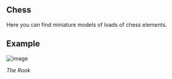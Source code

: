 ## Chess
Here you can find miniature models of loads of chess elements.

## Example
![image](https://github.com/user-attachments/assets/5d04876f-3b4a-4949-b964-5a01351e4cdd)

_The Rook_
